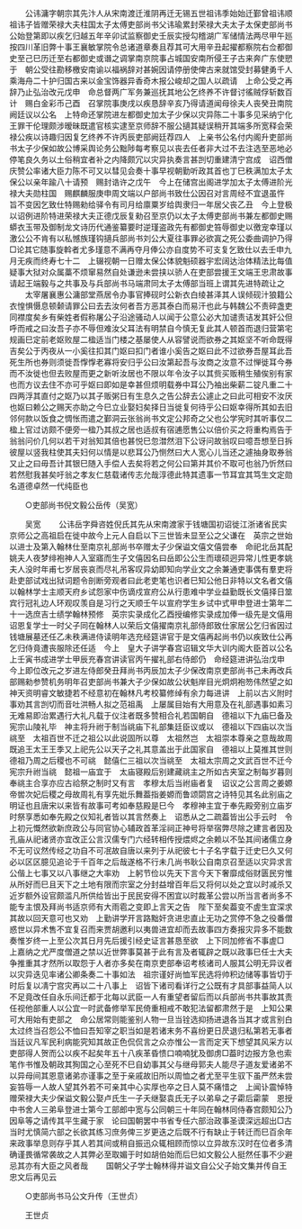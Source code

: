 <!-- { "loadSidebar": true } -->
　　公讳滽字朝宗其先汴人从宋南渡迁淮阴再迁无锡五世祖讳季始始迁鄞曾祖讳顺祖讳子皆赠荣禄大夫柱国太子太傅吏部尚书父讳瑜累封荣禄大夫太子太保吏部尚书公始登第即以疾乞归越五年辛卯试监察御史壬辰实授勾稽湖广军储情法两尽甲午廵按四川革旧弊十事王襄敏掌院令总诸道章奏且荐其可大用辛丑起擢都察院右佥都御史至己巳历迁至右都御史或谮之调掌南京院事占城国安南所侵王子古来奔广东使愬于　朝公受往勘移檄安南谕以福祸辞对甚婉因请停册使俾古来就馆受封募健勇千人乘海舟二十护归国古来以金宝饰器异香奇木报公峻却之国人以疏请　上命公受之再辞乃止弘治改元戊申　命总督两广军务兼巡抚其地公乞终养不许督讨徭贼俘斩数百计　赐白金彩币己酉　召掌院事庚戌以疾恳辞辛亥乃得请道闻母徐夫人丧癸丑南院阙廷议以公名　上特命还掌院进左都御史加太子少保以灾异陈二十事多见采纳宁化王罪干伦理颇涉暧昧既遣官核实逮至京师辞不服公擿其疑误稍开其端多所宽释会荣禄公疾以诗趣归因复乞终养不许丙辰吏部阙廷荐四人　上亲书公名付内阁升吏部尚书太子少保如故公博采舆论务公黜陟每考察见以丧去任者非大过不去注选至恶地必停笔良久务以土俗稍宜者补之内降颇冗以灾异执奏言甚剀切重建清宁宫成　诏西僧庆赞公率诸大臣力陈不可又以彗见会奏十事早视朝勤听政其首也丁巳秩满加太子太保公以亲年踰八十请预　赐封诰许之戊午　今上在储宫出阁进学加太子太傅进阶光禄大夫勋柱国　赐麒麟服庚申周文端以户部尚书致仕公因召对言周经不宜退虽忤　旨不变因乞致仕特赐勑给驿令有司月给廪粟岁给舆隶归一年居父丧乙丑　今上登极以诏例进阶特进荣禄大夫正德戊辰复勑召至京仍以太子太傅吏部尚书兼左都御史赐蟒衣玉带及御制龙文诗历代通鉴纂要时逆瑾盗政先有都御史笞辱御史以徼宠幸瑾以激公公不肯有以私憾族瑾钩擿兵部尚书刘公大夏往事罪必欲寘之死公委曲调护乃得□论其它随事旋斡者尤多瑾意不满再夺月俸公亦自度势不可支复乞致仕以去壬申九月无疾而终寿七十二　上辍视朝一日赠太保公体貌魁硕器宇宏阔达治体精法比每值疑事大狱对众属藁不烦窜易然自处谦逊未尝挟以骄人在吏部尝援王文端王忠肃故事请起王端毅与之共事及与兵部尚书马端肃同太子太傅部当班上谓其先进特疏让之 
　　太宰屠襄惠公滽部堂燕居令办事官捧砚时公新衣白绫甚泽其人误倾砚汁狼籍公衣惶惧慑息顿颡请罪公曰去去汝何者吾方恶其泰白而易汗也此与韩魏公不责碎盏吏同襟度矣乡有柴姓者假称屠公子沿途骚动人以闻于公意公必大加谴责诘发其奸公但呼而戒之曰汝吾子亦不辱但难汝父耳法有明禁自今慎无复此其人顿首而退归营第宅规画巳定前老妪败屋二楹适当门楼之基屡使人从容譬说而欲券之其妪坚不听命既得吉矣公于丙夜从一小奚往扣其门妪曰扣门者谁小奚告之妪曰此不过欲券吾屋耳此吾死生所也券则须徙吾惸惸老寡将安归乎公曰汝第起吾与汝商之汝意不过惮徙耳今券而不汝徙也但去败屋而更之新听汝居也不限以年令汝子以其赀买贩稍生殖俟别有家也而方议去住不亦可乎妪曰即如是幸甚但烦明载券中耳公乃袖出柴薪二锭凡重二十四两浮其直付之妪乃以其子贩粥日有生息久之告公辞去公遽止之曰此可相安不汝厌也妪曰赖公之赐天亦助之今巳立业娶妇矣择日当徙复何待乎公曰妪幸得所其如去旧邻何款以饭食之惆怅而遣之鄞洞云张翁尚书文定公邦奇之父也公学宪时其听事仅二楹上官过访颇不便旁一楹乃其叔之居也适叔有宿逋愿售公以倍价买之将重构焉告于翁翁问价几何以若干对翁知其倍也甚悦巳忽澘然泪下公讶问故翁叹曰噫吾想至日拆彼屋以竖我柱使其夫妇何以情是以悲耳公乃恻然曰大人宽心儿当还之遽抽身取券翁又止之曰毋吾计其银巳随入手偿人去矣将若之何公曰第并其价不取可也翁乃忻然曰若然慰我甚矣吁翁之孝友仁慈载诸传志允哉淳德此特其遗事一节耳宜其笃生文定勋名道德卓然一代纯臣也 

　　○吏部尚书倪文毅公岳传（吴宽） 

　　吴宽 
　　公讳岳字舜咨姓倪氏其先从宋南渡家于钱塘国初诏徙江浙诸省民实京师公之高祖启在徙中故今上元人自启以下三世皆未显至公之父谦在　英宗之世始以进士及第入翰林仕至南京礼部尚书卒赠太子少保谥文僖文僖尝奉　命祀北岳其配姚夫人夜梦绯袍神人入室寤而生子文僖因名曰岳即公公生而瓌硕迥异常儿性更孝姚夫人没时年甫七岁居丧哀而尽礼吊客叹异幼即知向学业文之余兼通吏事偶有羣吏将赴吏部试戏出狱词题令剖断旁观者曰此老吏笔也识者巳知公他日非特以文名者文僖以翰林学士主顺天府乡试怨家中伤谪戍宣府公从行患难中学业益勤既长文僖择日筮宾行冠礼边人环观叹羡自是习行之天顺壬午以宣府学生乡试中式甲申登进士第年二十一选庶吉士绩学翰林预修　英宗实录成化乙酉授编修实录成加俸一级先是文僖用诏恩复学士一时父子同在翰林人以荣后文僖擢南京礼部侍郎致仕家居公乞归省因过钱塘展墓还任乙未秩满进侍读明年选充经筵讲官于是文僖再起尚书仍以疾致仕公再乞归侍竟遭丧服除还任适　今上　皇大子讲学春宫诏辑文华大训内阁大臣首以公名上壬寅书成进学士甲辰充春宫讲读官丙午擢礼部右侍郎仍　命经筵进讲弘治戊申　今上即位改元之岁进左侍郎癸丑拜尚书丙辰加太子少保改南京吏部尚书己未再改兵部赐勑参赞机务明年召吏部尚书兼大子少保如故公状魁岸目光炯炯袍笏伟然望之如神天资明睿文敏捷若不经意初在翰林凡考校纂修绰有余力每进讲　上前以古义附时事劝其言剀切而音吐洪畅人拟之范祖禹　上屡属目始有大用意及在礼部遇事如素习无难易即治累遇行大礼凡载于仪注者既多赞相合礼若国朝自　德祖以下九庙巳备及　宪宗山陵礼毕　神主将升祔于制当祧庙下礼部集廷臣议或以　德祖以下四庙以次当祧至　太祖百世不迁之祖公以此说固所以尊　太祖然岂　太祖崇本尊亲之意哉故周既追王太王王季又上祀先公以天子之礼其意盖出于此国家自　德祖以上莫推其世则　德祖乃周之后稷也不可祧　懿僖仁三祖以次当祧至　太祖太宗周之文武百世不迁今　宪宗升祔当祧　懿祖一庙宜于　太庙寝殿后别建藏祧主之所如古夹室之制每岁暮则奉祧主合享亦应古祫祭之制时又有言　孝穆太后当祔庙者复　诏议之公言周之姜嫄帝喾次妃后稷之母故周礼有享先妣乐舞葢指姜嫄而鲁颂閟宫之诗特见其名此别庙之明证也且唐宋以来皆有故事可考如奉慈殿是巳今　孝穆神主宜于奉先殿旁别立庙岁时祭享悉如奉先殿之仪知礼者皆以其言然奏上　诏悉从之二疏葢皆出公手云时　令上初元慨然欲新庶政公与同官协心辅政首革淫祠正神号将举宿弊尽除之建言者因及孔庙从祀诸贤亦宜改正公言汉儒专门六经转相传授煨烬之余赖以不坠其间诸儒立身不无可议然传经之功自不可冺故自唐以来列于从祀彼七十子名字载于迁史巳久又何必以区区臆见追论于千百年之后哉遂格不行未几尚书耿公自南京召至适以灾异求言公偕上七事又以八事继之大率劝　上躬节俭以先天下言今天下奢靡成俗财匮民穷惟从所好而巳且天下之土地有限而宗室之分封益增百年后又将何以处之宜以时减杀又近岁额外设官颇滥凡所供给皆出于民民安得不困宜以时裁革公尝以所当言者尚多不能专主恨及拜尚书适京师有大雨雹之变即上言天之告　陛下至矣葢变不虗生宜深求其故以回天意可也又劝　上勤讲学开言路黜奸贪进忠直止无功之赏停不急之役番僧惑世以异术售不宜复召而来贾胡邀利以夷兽进宜却而去故事四方奏报灾异多不能数奏惟岁终一上至公次其日月先后援引经史证言甚恳至欲　上下同加修省不事虗□　上嘉纳之尤严度僧道之禁以近世弊事莫甚于此有言及者辄辟之既以政事巳任士大夫争推重其才然所以取怨于人者亦多矣在南京吏部奉诏考核诸司人服其公明无异议者以灾异迭见率诸公卿条奏二十事如法　祖宗谨好尚恤军民选将帅积边储等事皆切于时后复以凊宁宫灾再以二十八事上　诏皆下诸司看详行之公既有才具部事益简人以不足竟改任自永乐间迁都于北每以武臣一人有重望者留后而以兵部尚书共事故其责任视他部重人以公宜一时武备修举军民倚重相戒不敢犯法留都肃然于是　上知公果可大用始有吏部之　命公居常则能鉴别人物一旦当铨选抑扬进退各当其才或言别白太过终当召怨公不恤曰吾知宰之职当如是若诸末务不喜纷更日昃退归私第若无事者当廷议凡军民利病能究知其故正色侃侃言之众亦惟公一言而定天下想望其风采方以吏部得人贺而公以疾不起矣年五十八疾革昏愦口喃喃犹及御虏□葢时边报方急也索笔作书惟及朝政其狥国之心至死不巳自幼事其父与继母郭夫人能尽子道友爱诸弟不以异母间其恩意诸弟亦谨事之至于亲戚故旧所以周恤之者尤至平生驭下虽严然未尝妄笞辱一人故人望其外若不可亲其中心实厚也卒之日人莫不痛惜之　上闻讣震悼特赠荣禄大夫少保谥文毅公娶卢氏生一子夭继娶袁氏无子以弟阜之子霦后霦蒙　恩授中书舍人三弟阜登进士第今工部郎中宽与公同朝三十年同在翰林同侍春宫颇知公乃因阜等之请传其平生藏于家　论曰国朝罢中书省专任六部治政事圣谟深远超出□古当时尤慎简六部之长欲其练习庶务俾三岁更迭之后既不行有缺止于转迁而巳百余年来政事举息则存乎其人若其间或稍自振迅众辄相顾而惊以立异故东汉时在位者多清确谨畏循常袭故之人其弊必至取媚于时如胡伯始而后巳如文毅公人挺然任事不少避忌其亦有大臣之风者哉 
　　国朝父子学士翰林得并谥文自公父子始文集并传自王忠文后再见云 

　　○吏部尚书马公文升传（王世贞） 

　　王世贞 
